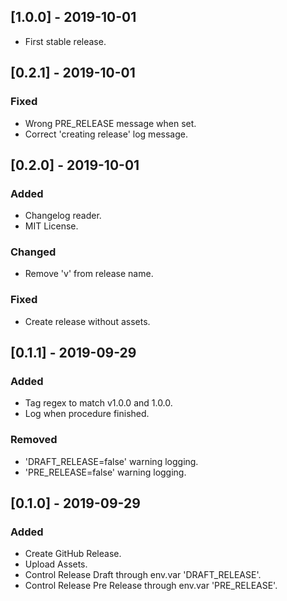 ## [1.0.0] - 2019-10-01
- First stable release.

## [0.2.1] - 2019-10-01
### Fixed
- Wrong PRE_RELEASE message when set.
- Correct 'creating release' log message.

## [0.2.0] - 2019-10-01
### Added
- Changelog reader.
- MIT License.

### Changed
- Remove 'v' from release name.

### Fixed
- Create release without assets.

## [0.1.1] - 2019-09-29
### Added
- Tag regex to match v1.0.0 and 1.0.0.
- Log when procedure finished.

### Removed
- 'DRAFT_RELEASE=false' warning logging.
- 'PRE_RELEASE=false' warning logging.

## [0.1.0] - 2019-09-29
### Added
- Create GitHub Release.
- Upload Assets.
- Control Release Draft through env.var 'DRAFT_RELEASE'.
- Control Release Pre Release through env.var 'PRE_RELEASE'.